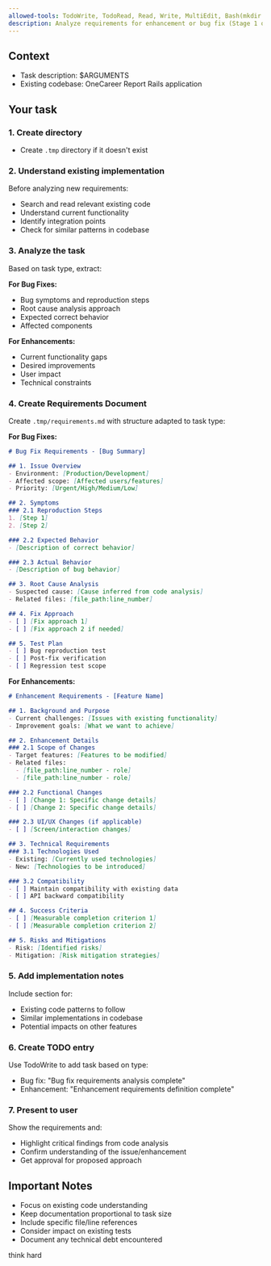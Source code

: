 ```yaml
---
allowed-tools: TodoWrite, TodoRead, Read, Write, MultiEdit, Bash(mkdir:*), Grep, Glob, Task
description: Analyze requirements for enhancement or bug fix (Stage 1 of Spec-Driven Development)
---
```


## Context

- Task description: $ARGUMENTS
- Existing codebase: OneCareer Report Rails application

## Your task

### 1. Create directory

- Create `.tmp` directory if it doesn't exist

### 2. Understand existing implementation

Before analyzing new requirements:
- Search and read relevant existing code
- Understand current functionality
- Identify integration points
- Check for similar patterns in codebase

### 3. Analyze the task

Based on task type, extract:

**For Bug Fixes:**
- Bug symptoms and reproduction steps
- Root cause analysis approach
- Expected correct behavior
- Affected components

**For Enhancements:**
- Current functionality gaps
- Desired improvements
- User impact
- Technical constraints

### 4. Create Requirements Document

Create `.tmp/requirements.md` with structure adapted to task type:

**For Bug Fixes:**
```markdown
# Bug Fix Requirements - [Bug Summary]

## 1. Issue Overview
- Environment: [Production/Development]
- Affected scope: [Affected users/features]
- Priority: [Urgent/High/Medium/Low]

## 2. Symptoms
### 2.1 Reproduction Steps
1. [Step 1]
2. [Step 2]

### 2.2 Expected Behavior
- [Description of correct behavior]

### 2.3 Actual Behavior
- [Description of bug behavior]

## 3. Root Cause Analysis
- Suspected cause: [Cause inferred from code analysis]
- Related files: [file_path:line_number]

## 4. Fix Approach
- [ ] [Fix approach 1]
- [ ] [Fix approach 2 if needed]

## 5. Test Plan
- [ ] Bug reproduction test
- [ ] Post-fix verification
- [ ] Regression test scope
```

**For Enhancements:**
```markdown
# Enhancement Requirements - [Feature Name]

## 1. Background and Purpose
- Current challenges: [Issues with existing functionality]
- Improvement goals: [What we want to achieve]

## 2. Enhancement Details
### 2.1 Scope of Changes
- Target features: [Features to be modified]
- Related files: 
  - [file_path:line_number - role]
  - [file_path:line_number - role]

### 2.2 Functional Changes
- [ ] [Change 1: Specific change details]
- [ ] [Change 2: Specific change details]

### 2.3 UI/UX Changes (if applicable)
- [ ] [Screen/interaction changes]

## 3. Technical Requirements
### 3.1 Technologies Used
- Existing: [Currently used technologies]
- New: [Technologies to be introduced]

### 3.2 Compatibility
- [ ] Maintain compatibility with existing data
- [ ] API backward compatibility

## 4. Success Criteria
- [ ] [Measurable completion criterion 1]
- [ ] [Measurable completion criterion 2]

## 5. Risks and Mitigations
- Risk: [Identified risks]
- Mitigation: [Risk mitigation strategies]
```

### 5. Add implementation notes

Include section for:
- Existing code patterns to follow
- Similar implementations in codebase
- Potential impacts on other features

### 6. Create TODO entry

Use TodoWrite to add task based on type:
- Bug fix: "Bug fix requirements analysis complete"
- Enhancement: "Enhancement requirements definition complete"

### 7. Present to user

Show the requirements and:
- Highlight critical findings from code analysis
- Confirm understanding of the issue/enhancement
- Get approval for proposed approach

## Important Notes

- Focus on existing code understanding
- Keep documentation proportional to task size
- Include specific file/line references
- Consider impact on existing tests
- Document any technical debt encountered

think hard
